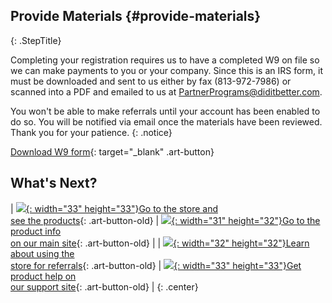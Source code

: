 ## Provide Materials   {#provide-materials}
{: .StepTitle}

Completing your registration requires us to have a completed W9 on file
so we can make payments to you or your company. Since this is an IRS
form, it must be downloaded and sent to us either by fax (813-972-7986)
or scanned into a PDF and emailed to us at
PartnerPrograms@diditbetter.com.

You won\'t be able to make referrals until your account has been enabled
to do so.  You will be notified via email once the materials have been
reviewed.  Thank you for your patience.
{: .notice}

[Download W9 form]{: target="_blank" .art-button}

## What\'s Next?

| <span class="big">[![]({{urls.theme}}/media/basket.png){: width="33" height="33"}Go to the store and<br />see the products][1]{: .art-button-old}</span> | <span class="big">[![]({{urls.theme}}/media/home.png){: width="31" height="32"}Go to the product info<br /> on our main site][2]{: .art-button-old}</span> |
| <span class="big">[![]({{urls.theme}}/media/tool.png){: width="32" height="32"}Learn about using the<br />store for referrals][3]{: .art-button-old}</span> | <span class="big">[![]({{urls.theme}}/media/warning.png){: width="33" height="33"}Get product help on<br />our support site][4]{: .art-button-old}</span> |
{: .center}

[Download W9 form]: /w9.pdf
[1]: http://store.diditbetter.com/login 
[2]: http://www.diditbetter.com/products.aspx 
[3]: /how_it_works/index.html#getting-started
[4]: http://support.diditbetter.com/ 
